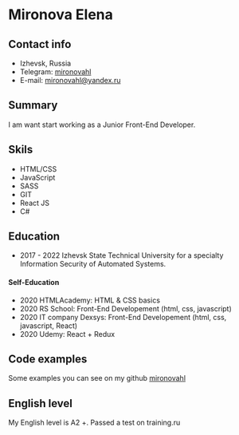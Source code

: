 # Mironova Elena

## Contact info
 + Izhevsk, Russia
 + Telegram: [mironovahl](t.me:@mironovahl)
 + E-mail: [mironovahl@yandex.ru](mailto:mironovahl@yandex.ru)
 
 ## Summary
 I am want start working as a Junior Front-End Developer.
 
 ## Skils
  + HTML/CSS
  + JavaScript
  + SASS
  + GIT
  + React JS
  + C#
 
 ## Education
  + 2017 - 2022 Izhevsk State Technical University for a specialty Information Security of Automated Systems.
  
 #### Self-Education
  + 2020 HTMLAcademy: HTML & CSS basics
  + 2020 RS School: Front-End Developement (html, css, javascript)
  + 2020 IT company Dexsys: Front-End Developement (html, css, javascript, React)
  + 2020 Udemy: React + Redux
  
 
 ## Code examples
 Some examples you can see on my github [mironovahl](https://github.com/mironovahl)
 
 ## English level
 My English level is A2 +. Passed a test on training.ru
